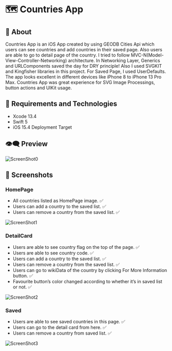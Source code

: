 # 🗺️ Countries App
## 🚀 About
Countries App is an iOS App created by using GEODB Cities Api which users can see countries and add countries in their saved page. Also users are able to go to detail page of the country. I tried to follow MVC-N(Model-View-Controller-Networking) architecture. In Networking Layer, Generics and URLComponents saved the day for DRY principle! Also I used SVGKIT and Kingfisher libraries in this project. For Saved Page, I used UserDefaults. The app looks excellent in different devices like iPhone 8 to iPhone 13 Pro Max. Countries App was great experience for SVG Image Processings, button actions and UIKit usage. 

## 🎯 Requirements and Technologies
- Xcode 13.4
- Swift 5
- iOS 15.4 Deployment Target

## 👁️‍🗨️ Preview
![ScreenShot0](https://github.com/bengisutunca/Countries/blob/main/Screenshots/gif.gif?raw=true)

## 📱 Screenshots
### HomePage
- All countries listed as HomePage image. ✅ 
- Users can add a country to the saved list. ✅
- Users can remove a country from the saved list. ✅

![ScreenShot1](https://github.com/bengisutunca/Countries/blob/main/Screenshots/ScreenShot1.png?raw=true)
### DetailCard
- Users are able to see country flag on the top of the page. ✅ 
- Users are able to see country code. ✅
- Users can add a country to the saved list. ✅
- Users can remove a country from the saved list. ✅
- Users can go to wikiData of the country by clicking For More Information button. ✅
- Favourite button’s color changed according to whether it’s in saved list or not. ✅

![ScreenShot2](https://github.com/bengisutunca/Countries/blob/main/Screenshots/ScreenShot2.png?raw=true)
### Saved
- Users are able to see saved countries in this page. ✅ 
- Users can go to the detail card from here. ✅
- Users can remove a country from saved list. ✅

![ScreenShot3](https://github.com/bengisutunca/Countries/blob/main/Screenshots/ScreenShot3.png?raw=true)
